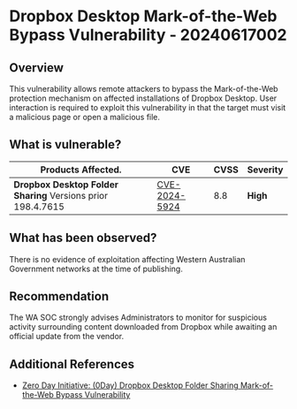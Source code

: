 # Dropbox Desktop Mark-of-the-Web Bypass Vulnerability - 20240617002

## Overview

This vulnerability allows remote attackers to bypass the Mark-of-the-Web protection mechanism on affected installations of Dropbox Desktop. User interaction is required to exploit this vulnerability in that the target must visit a malicious page or open a malicious file.

## What is vulnerable?

| Products Affected.                 | CVE                                                             | CVSS | Severity |
| ---------------------------------- | --------------------------------------------------------------- | ---- | -------- |
| **Dropbox Desktop Folder Sharing** Versions prior 198.4.7615 | [CVE-2024-5924](https://nvd.nist.gov/vuln/detail/CVE-2024-5924) | 8.8  | **High** |

## What has been observed?

There is no evidence of exploitation affecting Western Australian Government networks at the time of publishing.

## Recommendation

The WA SOC strongly advises Administrators to monitor for suspicious activity surrounding content downloaded from Dropbox while awaiting an official update from the vendor.

## Additional References

- [Zero Day Initiative: (0Day) Dropbox Desktop Folder Sharing Mark-of-the-Web Bypass Vulnerability](https://www.zerodayinitiative.com/advisories/ZDI-24-677/)
